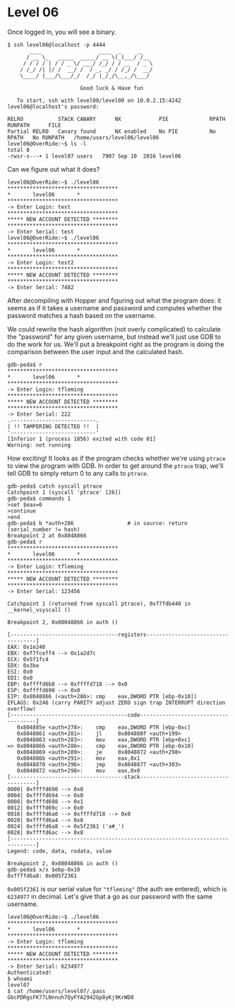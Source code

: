 # Level 06

Once logged in, you will see a binary.

```
$ ssh level06@localhost -p 4444
	   ____                  ____  _     __
	  / __ \_   _____  _____/ __ \(_)___/ /__
	 / / / / | / / _ \/ ___/ /_/ / / __  / _ \
	/ /_/ /| |/ /  __/ /  / _, _/ / /_/ /  __/
	\____/ |___/\___/_/  /_/ |_/_/\__,_/\___/

                       Good luck & Have fun

   To start, ssh with level00/level00 on 10.0.2.15:4242
level06@localhost's password:

RELRO           STACK CANARY      NX            PIE             RPATH      RUNPATH      FILE
Partial RELRO   Canary found      NX enabled    No PIE          No RPATH   No RUNPATH   /home/users/level06/level06
level06@OverRide:~$ ls -l
total 8
-rwsr-s---+ 1 level07 users   7907 Sep 10  2016 level06
```

Can we figure out what it does?

```
level06@OverRide:~$ ./level06
***********************************
*		level06		  *
***********************************
-> Enter Login: test
***********************************
***** NEW ACCOUNT DETECTED ********
***********************************
-> Enter Serial: test
level06@OverRide:~$ ./level06
***********************************
*		level06		  *
***********************************
-> Enter Login: test2
***********************************
***** NEW ACCOUNT DETECTED ********
***********************************
-> Enter Serial: 7482
```

After decompiling with Hopper and figuring out what the program does: it seems as if it takes a username and password and computes whether the password matches a hash based on the username.

We could rewrite the hash algorithm (not overly complicated) to calculate the "password" for any given username, but instead we'll just use GDB to do the work for us. We'll put a breakpoint right as the program is doing the comparison between the user input and the calculated hash.

```
gdb-peda$ r
***********************************
*		level06		  *
***********************************
-> Enter Login: tfleming
***********************************
***** NEW ACCOUNT DETECTED ********
***********************************
-> Enter Serial: 222
.---------------------------.
| !! TAMPERING DETECTED !!  |
'---------------------------'
[Inferior 1 (process 1856) exited with code 01]
Warning: not running
```

How exciting! It looks as if the program checks whether we're using `ptrace` to view the program with GDB. In order to get around the `ptrace` trap, we'll tell GDB to simply return 0 to any calls to `ptrace`.

```
gdb-peda$ catch syscall ptrace
Catchpoint 1 (syscall 'ptrace' [26])
gdb-peda$ commands 1
>set $eax=0
>continue
>end
gdb-peda$ b *auth+286                 # in source: return (serial_number != hash)
Breakpoint 2 at 0x8048866
gdb-peda$ r
***********************************
*		level06		  *
***********************************
-> Enter Login: tfleming
***********************************
***** NEW ACCOUNT DETECTED ********
***********************************
-> Enter Serial: 123456

Catchpoint 1 (returned from syscall ptrace), 0xf7fdb440 in __kernel_vsyscall ()

Breakpoint 2, 0x08048866 in auth ()

[----------------------------------registers-----------------------------------]
EAX: 0x1e240
EBX: 0xf7fceff4 --> 0x1a2d7c
ECX: 0x5f1fc4
EDX: 0x3be
ESI: 0x0
EDI: 0x0
EBP: 0xffffd6b8 --> 0xffffd718 --> 0x0
ESP: 0xffffd690 --> 0x0
EIP: 0x8048866 (<auth+286>:	cmp    eax,DWORD PTR [ebp-0x10])
EFLAGS: 0x246 (carry PARITY adjust ZERO sign trap INTERRUPT direction overflow)
[-------------------------------------code-------------------------------------]
   0x804885e <auth+278>:	cmp    eax,DWORD PTR [ebp-0xc]
   0x8048861 <auth+281>:	jl     0x804880f <auth+199>
   0x8048863 <auth+283>:	mov    eax,DWORD PTR [ebp+0xc]
=> 0x8048866 <auth+286>:	cmp    eax,DWORD PTR [ebp-0x10]
   0x8048869 <auth+289>:	je     0x8048872 <auth+298>
   0x804886b <auth+291>:	mov    eax,0x1
   0x8048870 <auth+296>:	jmp    0x8048877 <auth+303>
   0x8048872 <auth+298>:	mov    eax,0x0
[------------------------------------stack-------------------------------------]
0000| 0xffffd690 --> 0x0
0004| 0xffffd694 --> 0x0
0008| 0xffffd698 --> 0x1
0012| 0xffffd69c --> 0x0
0016| 0xffffd6a0 --> 0xffffd718 --> 0x0
0020| 0xffffd6a4 --> 0x8
0024| 0xffffd6a8 --> 0x5f2361 ('a#_')
0028| 0xffffd6ac --> 0x8
[------------------------------------------------------------------------------]
Legend: code, data, rodata, value

Breakpoint 2, 0x08048866 in auth ()
gdb-peda$ x/x $ebp-0x10
0xffffd6a8:	0x005f2361
```

`0x005f2361` is our serial value for `"tfleming"` (the auth we entered), which is `6234977` in decimal. Let's give that a go as our password with the same username.

```
level06@OverRide:~$ ./level06
***********************************
*		level06		  *
***********************************
-> Enter Login: tfleming
***********************************
***** NEW ACCOUNT DETECTED ********
***********************************
-> Enter Serial: 6234977
Authenticated!
$ whoami
level07
$ cat /home/users/level07/.pass
GbcPDRgsFK77LNnnuh7QyFYA2942Gp8yKj9KrWD8
```
